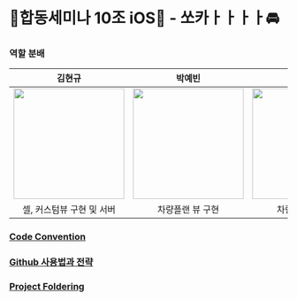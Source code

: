 # 🧃합동세미나 10조 iOS🧃 - 쏘카ㅏㅏㅏㅏ🚘 

### 역할 분배

|    김현규    |    박예빈     |   정은희   |
| :-------------: |:-------------:| :-----:|
| <img src ="https://user-images.githubusercontent.com/69136340/126434954-07f19c00-5fa1-4ff5-8e94-ef7070ab6fb2.png" width ="200"> |   <img src ="https://user-images.githubusercontent.com/69136340/144574490-3fd1e0a4-fc5b-435c-b478-b4099bcb9ed7.png" width = "200"> | <img src ="https://user-images.githubusercontent.com/70689381/143555976-94c13735-622d-4915-9f0a-615618d67354.png" width = "200"> |
|    셀, 커스텀뷰 구현 및 서버     |    차량플랜 뷰 구현     |   차량예약 뷰 구현   |


### [Code Convention](https://github.com/SOPT-29th-Joint-Seminar-10/Client-iOS/wiki/Code-Convention)

### [Github 사용법과 전략](https://github.com/SOPT-29th-Joint-Seminar-10/Client-iOS/wiki/Github-사용법과-전략)

### [Project Foldering](https://github.com/SOPT-29th-Joint-Seminar-10/Client-iOS/wiki/Project-Foldering)
